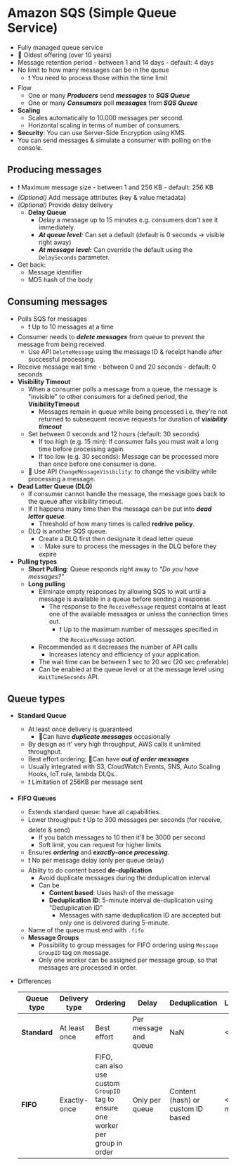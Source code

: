 # Amazon SQS (Simple Queue Service)

- Fully managed queue service
- 🤗 Oldest offering (over 10 years)
- Message retention period - between 1 and 14 days - default: 4 days
- No limit to how many messages can be in the queue
  - ❗ You need to process those within the time limit
- Flow
  - One or many ***Producers*** send ***messages*** to ***SQS Queue***
  - One or many ***Consumers*** poll ***messages*** from ***SQS Queue***
- **Scaling**
  - Scales automatically to 10.000 messages per second.
  - Horizontal scaling in terms of number of consumers.
- **Security**: You can use Server-Side Encryption using KMS.
- You can send messages & simulate a consumer with polling on the console.

## Producing messages

- ❗ Maximum message size - between 1 and 256 KB - default: 256 KB
- *(Optional)* Add message attributes (key & value metadata)
- *(Optional)* Provide delay delivery
  - **Delay Queue**
    - Delay a message up to 15 minutes e.g. consumers don't see it immediately.
    - ***At queue level:*** Can set a default (default is 0 seconds -> visible right away)
    - ***At message level:*** Can override the default using the `DelaySeconds` parameter.
- Get back:
  - Message identifier
  - MD5 hash of the body

## Consuming messages

- Polls SQS for messages
  - ❗ Up to 10 messages at a time
- Consumer needs to ***delete messages*** from queue to prevent the message from being received.
  - Use API `DeleteMessage` using the message ID & receipt handle after successful processing.
- Receive message wait time - between 0 and 20 seconds - default: 0 seconds
- **Visibility Timeout**
  - When a consumer polls a message from a queue, the message is "invisible" to other consumers for a defined period, the **VisibilityTimeout**
    - Messages remain in queue while being processed i.e. they're not returned to subsequent receive requests for duration of ***visibility timeout***
  - Set between 0 seconds and 12 hours (default: 30 seconds)
    - If too high (e.g. 15 min): If consumer fails you must wait a long time before processing again.
    - If too low (e.g. 30 seconds): Message can be processed more than once before one consumer is done.
  - 📝 Use API `ChangeMessageVisibility`: to change the visibility while processing a message.
- **Dead Latter Queue (DLQ)**
  - If consumer cannot handle the message, the message goes back to the queue after visibility timeout.
  - If it happens many time then the message can be put into ***dead letter queue***.
    - Threshold of how many times is called **redrive policy**.
  - DLQ is another SQS queue.
    - Create a DLQ first then designate it dead letter queue
    - 💡 Make sure to process the messages in the DLQ before they expire
- **Pulling types**
  - **Short Pulling**: Queue responds right away to *"Do you have messages?"*
  - **Long pulling**
    - Eliminate empty responses by allowing SQS to wait until a message is available in a queue before sending a response.
      - The response to the `ReceiveMessage` request contains at least one of the available messages or unless the connection times out.
        - ❗ Up to the maximum number of messages specified in the `ReceiveMessage` action.
    - Recommended as it decreases the number of API calls
      - Increases latency and efficiency of your application.
    - The wait time can be between 1 sec to 20 sec (20 sec preferable)
    - Can be enabled at the queue level or at the message level using `WaitTimeSeconds` API.

## Queue types

- **Standard Queue**
  - At least once delivery is guaranteed
    - 📝Can have ***duplicate messages*** occasionally
  - By design as it' very high throughput, AWS calls it unlimited throughput.
  - Best effort ordering: 📝Can have ***out of order messages***
  - Usually integrated with S3, CloudWatch Events, SNS, Auto Scaling Hooks, IoT rule, lambda DLQs..
  - ❗ Limitation of 256KB per message sent
- **FIFO Queues**
  - Extends standard queue: have all capabilities.
  - Lower throughput: ❗ Up to 300 messages per seconds (for receive, delete & send)
    - If you batch messages to 10 then it'll be 3000 per second
    - Soft limit, you can request for higher limits
  - Ensures ***ordering*** and ***exactly-once processing***.
  - ❗ No per message delay (only per queue delay)
  - Ability to do content based **de-duplication**
    - Avoid duplicate messages during the deduplication interval
    - Can be
      - **Content based**: Uses hash of the message
      - **Deduplication ID**: 5-minute interval de-duplication using "Deduplication ID"
        - Messages with same deduplication ID are accepted but only one is delivered during 5-minute.
  - Name of the queue must end with `.fifo`
  - **Message Groups**
    - Possibility to group messages for FIFO ordering using `Message GroupID` tag on message.
    - Only one worker can be assigned per message group, so that messages are processed in order.
- Differences

    | Queue type | Delivery type | Ordering | Delay | Deduplication | Latency | AWS integrations |
    | ---------- | ------------- | -------- | ---- | -------------- | ------- | --------- |
    | **Standard** | At least once | Best effort | Per message and queue | NaN | <10 ms | Many |
    | **FIFO** | Exactly-once | FIFO, can also use custom `GroupID` tag to ensure one worker per group in order  | Only per queue | Content (hash) or custom ID based | <100 ms | Less, missing e.g. S3/CloudWatch/SNS/Lambda DLQ...|
